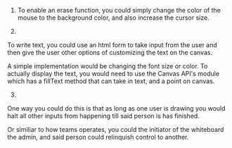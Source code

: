 1. To enable an erase function, you could simply change the color of the mouse to the background color, and also increase the cursor size. 


<!-- inspired from 
    https://www.youtube.com/watch?v=gm1QtePAYTM&ab_channel=TraversyMedia 

    adapted from :

    https://developer.mozilla.org/en-US/docs/Web/API/CanvasRenderingContext2D/fillText

-->
2. 

To write text, you could use an html form to take input from the user and then give the user other options of customizing the text on the canvas. 

A simple implementation would be changing the font size or color. To actually display the text, you would need to use the Canvas API's module which has a fillText method that can take in text, and a point on canvas.

3.

One way you could do this is that as long as one user is drawing you would halt all other inputs from happening till said person is has finished.

Or similiar to how teams operates, you could the initiator of the whiteboard the admin, and said person could relinquish control to another.